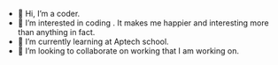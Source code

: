 - 👋 Hi, I’m a coder.
- 👀 I’m interested in coding . It makes me happier and interesting more than anything in fact.
- 🌱 I’m currently learning at Aptech school.
- 💞️ I’m looking to collaborate on working that I am working on.

